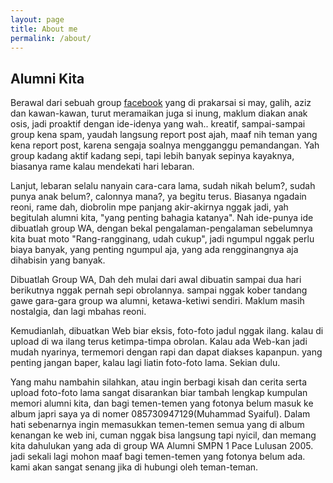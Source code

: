 ```yaml
---
layout: page
title: About me
permalink: /about/
---
```

## Alumni Kita

Berawal dari sebuah group [facebook](https://www.facebook.com/groups/SMP1PACE/) yang di prakarsai si may, galih, aziz dan kawan-kawan, turut meramaikan juga si inung, maklum diakan anak osis, jadi proaktif dengan ide-idenya yang wah.. kreatif, sampai-sampai group kena spam, yaudah langsung report post ajah, maaf nih teman yang kena report post, karena sengaja soalnya mengganggu pemandangan. Yah group kadang aktif kadang sepi, tapi lebih banyak sepinya kayaknya, biasanya rame kalau mendekati hari lebaran.

Lanjut, lebaran selalu nanyain cara-cara lama, sudah nikah belum?, sudah punya anak belum?, calonnya mana?, ya begitu terus. Biasanya ngadain reoni, rame dah, diobrolin mpe panjang akir-akirnya nggak jadi, yah begitulah alumni kita, "yang penting bahagia katanya". Nah ide-punya ide dibuatlah group WA, dengan bekal pengalaman-pengalaman sebelumnya kita buat moto "Rang-rangginang, udah cukup", jadi ngumpul nggak perlu biaya banyak, yang penting ngumpul aja, yang ada rengginangnya aja dihabisin yang banyak.

Dibuatlah Group WA, Dah deh mulai dari awal dibuatin sampai dua hari berikutnya nggak pernah sepi obrolannya. sampai nggak kober tandang gawe gara-gara group wa alumni, ketawa-ketiwi sendiri. Maklum masih nostalgia, dan lagi mbahas reoni. 

Kemudianlah, dibuatkan Web biar eksis, foto-foto jadul nggak ilang. kalau di upload di wa ilang terus ketimpa-timpa obrolan. Kalau ada Web-kan jadi mudah nyarinya, termemori dengan rapi dan dapat diakses kapanpun. yang penting jangan baper, kalau lagi liatin foto-foto lama. Sekian dulu.

Yang mahu nambahin silahkan, atau ingin berbagi kisah dan cerita serta upload foto-foto lama sangat disarankan biar tambah lengkap kumpulan memori alumni kita, dan bagi temen-temen yang fotonya belum masuk ke album japri saya ya di nomer 085730947129(Muhammad Syaiful). Dalam hati sebenarnya ingin memasukkan temen-temen semua yang di album kenangan ke web ini, cuman nggak bisa langsung tapi nyicil, dan memang kita dahulukan yang ada di group WA Alumni SMPN 1 Pace Lulusan 2005. jadi sekali lagi mohon maaf bagi temen-temen yang fotonya belum ada. kami akan sangat senang jika di hubungi oleh teman-teman.